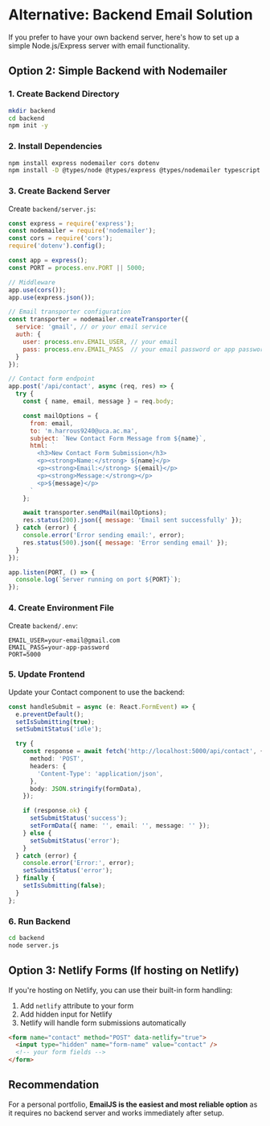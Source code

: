 # Alternative: Backend Email Solution

If you prefer to have your own backend server, here's how to set up a simple Node.js/Express server with email functionality.

## Option 2: Simple Backend with Nodemailer

### 1. Create Backend Directory

```bash
mkdir backend
cd backend
npm init -y
```

### 2. Install Dependencies

```bash
npm install express nodemailer cors dotenv
npm install -D @types/node @types/express @types/nodemailer typescript ts-node nodemon
```

### 3. Create Backend Server

Create `backend/server.js`:

```javascript
const express = require('express');
const nodemailer = require('nodemailer');
const cors = require('cors');
require('dotenv').config();

const app = express();
const PORT = process.env.PORT || 5000;

// Middleware
app.use(cors());
app.use(express.json());

// Email transporter configuration
const transporter = nodemailer.createTransporter({
  service: 'gmail', // or your email service
  auth: {
    user: process.env.EMAIL_USER, // your email
    pass: process.env.EMAIL_PASS  // your email password or app password
  }
});

// Contact form endpoint
app.post('/api/contact', async (req, res) => {
  try {
    const { name, email, message } = req.body;

    const mailOptions = {
      from: email,
      to: 'm.harrous9240@uca.ac.ma',
      subject: `New Contact Form Message from ${name}`,
      html: `
        <h3>New Contact Form Submission</h3>
        <p><strong>Name:</strong> ${name}</p>
        <p><strong>Email:</strong> ${email}</p>
        <p><strong>Message:</strong></p>
        <p>${message}</p>
      `
    };

    await transporter.sendMail(mailOptions);
    res.status(200).json({ message: 'Email sent successfully' });
  } catch (error) {
    console.error('Error sending email:', error);
    res.status(500).json({ message: 'Error sending email' });
  }
});

app.listen(PORT, () => {
  console.log(`Server running on port ${PORT}`);
});
```

### 4. Create Environment File

Create `backend/.env`:

```
EMAIL_USER=your-email@gmail.com
EMAIL_PASS=your-app-password
PORT=5000
```

### 5. Update Frontend

Update your Contact component to use the backend:

```typescript
const handleSubmit = async (e: React.FormEvent) => {
  e.preventDefault();
  setIsSubmitting(true);
  setSubmitStatus('idle');

  try {
    const response = await fetch('http://localhost:5000/api/contact', {
      method: 'POST',
      headers: {
        'Content-Type': 'application/json',
      },
      body: JSON.stringify(formData),
    });

    if (response.ok) {
      setSubmitStatus('success');
      setFormData({ name: '', email: '', message: '' });
    } else {
      setSubmitStatus('error');
    }
  } catch (error) {
    console.error('Error:', error);
    setSubmitStatus('error');
  } finally {
    setIsSubmitting(false);
  }
};
```

### 6. Run Backend

```bash
cd backend
node server.js
```

## Option 3: Netlify Forms (If hosting on Netlify)

If you're hosting on Netlify, you can use their built-in form handling:

1. Add `netlify` attribute to your form
2. Add hidden input for Netlify
3. Netlify will handle form submissions automatically

```html
<form name="contact" method="POST" data-netlify="true">
  <input type="hidden" name="form-name" value="contact" />
  <!-- your form fields -->
</form>
```

## Recommendation

For a personal portfolio, **EmailJS is the easiest and most reliable option** as it requires no backend server and works immediately after setup.
